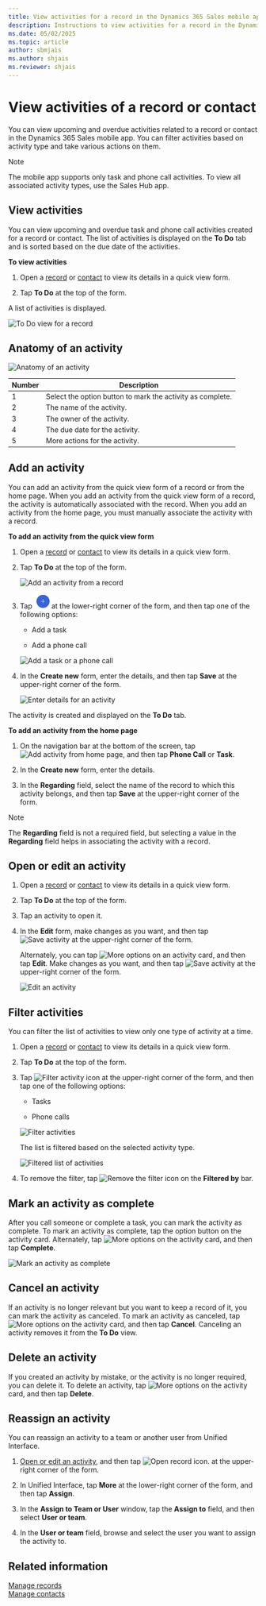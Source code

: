 ```yaml
---
title: View activities for a record in the Dynamics 365 Sales mobile app
description: Instructions to view activities for a record in the Dynamics 365 Sales mobile app
ms.date: 05/02/2025
ms.topic: article
author: sbmjais
ms.author: shjais
ms.reviewer: shjais 
---
```


# View activities of a record or contact

You can view upcoming and overdue activities related to a record or contact in the Dynamics 365 Sales mobile app. You can filter activities based on activity type and take various actions on them.

> [!NOTE]
> The mobile app supports only task and phone call activities. To view all associated activity types, use the Sales Hub app.


## View activities

You can view upcoming and overdue task and phone call activities created for a record or contact. The list of activities is displayed on the **To Do** tab and is sorted based on the due date of the activities.
<!--markdownlint-disable MD036-->
**To view activities**

1.  Open a [record](open-record.md#view-details) or [contact](create-contact.md#view-details) to view its details in a quick view form.

2.  Tap **To Do** at the top of the form.

A list of activities is displayed.

![To Do view for a record](media/to-do-tab.png)

## Anatomy of an activity

![Anatomy of an activity](media/activity-anatomy.png)

| **Number** | **Description**                                            |
|------------|------------------------------------------------------------|
| 1          | Select the option button to mark the activity as complete. |
| 2          | The name of the activity.                                      |
| 3          | The owner of the activity.                                     |
| 4          | The due date for the activity.                                 |
| 5          | More actions for the activity.                             |

## Add an activity

You can add an activity from the quick view form of a record or from the home page. When you add an activity from the quick view form of a record, the activity is automatically associated with the record. When you add an activity from the home page, you must manually associate the activity with a record.

**To add an activity from the quick view form**

1.  Open a [record](open-record.md#view-details) or [contact](create-contact.md#view-details) to view its details in a quick view form.

2.  Tap **To Do** at the top of the form.

    ![Add an activity from a record](media/add-activity-record.png)

3.  Tap ![Add activity from a record](media/add-activity-record-icon.png)at the lower-right corner of the form, and then tap one of the following options:

    -  Add a task

    -  Add a phone call

    ![Add a task or a phone call](media/add-task-phonecall.png)

4.  In the **Create new** form, enter the details, and then tap **Save** at the upper-right corner of the form.

    ![Enter details for an activity](media/create-new-activity.png)

The activity is created and displayed on the **To Do** tab.

**To add an activity from the home page**

1.  On the navigation bar at the bottom of the screen, tap ![Add activity from home page](media/sm-plus-icon.png), and then tap **Phone Call** or **Task**.

2.  In the **Create new** form, enter the details.

3. In the **Regarding** field, select the name of the record to which this activity belongs, and then tap **Save** at the upper-right corner of the form.

> [!NOTE]
> The **Regarding** field is not a required field, but selecting a value in the **Regarding** field helps in associating the activity with a record.


## Open or edit an activity

1.  Open a [record](open-record.md#view-details) or [contact](create-contact.md#view-details) to view its details in a quick view form.

2.  Tap **To Do** at the top of the form.

3.  Tap an activity to open it.

4.  In the **Edit** form, make changes as you want, and then tap ![Save activity](media/save-activity-icon.png) at the upper-right corner of the form.

    Alternately, you can tap ![More options](media/activity-more-options.png) on an activity card, and then tap **Edit**. Make changes as you want, and then tap ![Save activity](media/save-activity-icon.png) at the upper-right corner of the form.

    ![Edit an activity](media/edit-activity.png)

## Filter activities

You can filter the list of activities to view only one type of activity at a time.

1.  Open a [record](open-record.md#view-details) or [contact](create-contact.md#view-details) to view its details in a quick view form.

2.  Tap **To Do** at the top of the form.

3.  Tap ![Filter activity icon](media/filter-activity-icon.png) at the upper-right corner of the form, and then tap one of the following options:

    -   Tasks

    -   Phone calls

    ![Filter activities](media/activity-filter.png)

    The list is filtered based on the selected activity type.

    ![Filtered list of activities](media/activity-filtered.png)

4.  To remove the filter, tap ![Remove the filter icon](media/remove-filter-icon.png) on the **Filtered by** bar.

## Mark an activity as complete

After you call someone or complete a task, you can mark the activity as complete. To mark an activity as complete, tap the option button on the activity card. Alternately, tap ![More options](media/activity-more-options.png) on the activity card, and then tap **Complete**.

![Mark an activity as complete](media/activity-complete.png)

## Cancel an activity

If an activity is no longer relevant but you want to keep a record of it, you can mark the activity as canceled. To mark an activity as canceled, tap ![More options](media/activity-more-options.png) on the activity card, and then tap **Cancel**. Canceling an activity removes it from the **To Do** view.

## Delete an activity

If you created an activity by mistake, or the activity is no longer required, you can delete it. To delete an activity, tap ![More options](media/activity-more-options.png) on the activity card, and then tap **Delete**.

## Reassign an activity

You can reassign an activity to a team or another user from Unified Interface. 

1. [Open or edit an activity](#open-or-edit-an-activity), and then tap ![Open record icon.](media/open-record-icon.png "Open record icon") at the upper-right corner of the form.

2. In Unified Interface, tap **More** at the lower-right corner of the form, and then tap **Assign**.

3. In the **Assign to Team or User** window, tap the **Assign to** field, and then select **User or team**.

4. In the **User or team** field, browse and select the user you want to assign the activity to.


## Related information

[Manage records](open-record.md)  
[Manage contacts](create-contact.md)  
